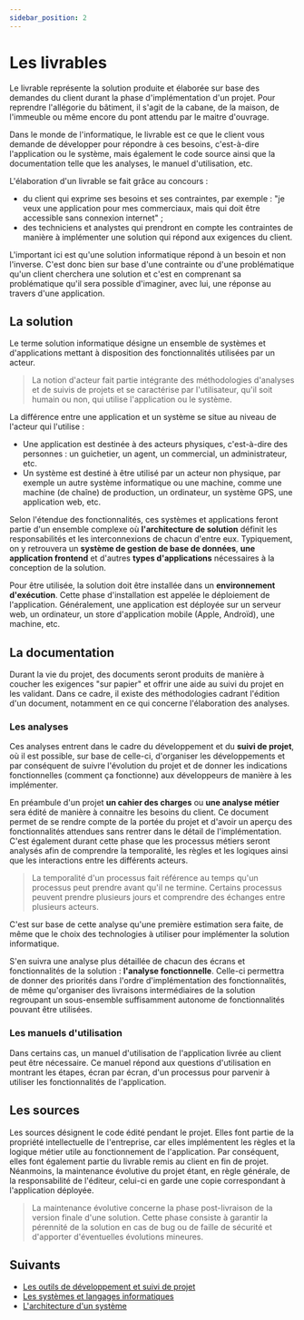 ```yaml
---
sidebar_position: 2
---
```

# Les livrables

Le livrable représente la solution produite et élaborée sur base des demandes du client durant la phase d'implémentation d'un projet. Pour reprendre l'allégorie du bâtiment, il s'agit de la cabane, de la maison, de l'immeuble ou même encore du pont attendu par le maitre d'ouvrage.

Dans le monde de l'informatique, le livrable est ce que le client vous demande de développer pour répondre à ces besoins, c'est-à-dire l'application ou le système, mais également le code source ainsi que la documentation telle que les analyses, le manuel d'utilisation, etc.

L'élaboration d'un livrable se fait grâce au concours :

- du client qui exprime ses besoins et ses contraintes, par exemple : "je veux une application pour mes commerciaux, mais qui doit être accessible sans connexion internet" ;   
- des techniciens et analystes qui prendront en compte les contraintes de manière à implémenter une solution qui répond aux exigences du client.

L'important ici est qu'une solution informatique répond à un besoin et non l'inverse. C'est donc bien sur base d'une contrainte ou d'une problématique qu'un client cherchera une solution et c'est en comprenant sa problématique qu'il sera possible d'imaginer, avec lui, une réponse au travers d'une application.

## La solution

Le terme solution informatique désigne un ensemble de systèmes et d'applications mettant à disposition des fonctionnalités utilisées par un acteur.

> La notion d'acteur fait partie intégrante des méthodologies d'analyses et de suivis de projets et se caractérise par l'utilisateur, qu'il soit humain ou non, qui utilise l'application ou le système.

La différence entre une application et un système se situe au niveau de l'acteur qui l'utilise :

- Une application est destinée à des acteurs physiques, c'est-à-dire des personnes : un guichetier, un agent, un commercial, un administrateur, etc.   
- Un système est destiné à être utilisé par un acteur non physique, par exemple un autre système informatique ou une machine, comme une machine (de chaîne) de production, un ordinateur, un système GPS, une application web, etc.

Selon l'étendue des fonctionnalités, ces systèmes et applications feront partie d'un ensemble complexe où **l'architecture de solution** définit les responsabilités et les interconnexions de chacun d'entre eux. Typiquement, on y retrouvera un **système de gestion de base de données**, **une application frontend** et d'autres **types d'applications** nécessaires à la conception de la solution.

Pour être utilisée, la solution doit être installée dans un **environnement d'exécution**. Cette phase d'installation est appelée le déploiement de l'application. Généralement, une application est déployée sur un serveur web, un ordinateur, un store d'application mobile (Apple, Androïd), une machine, etc.

## La documentation

Durant la vie du projet, des documents seront produits de manière à coucher les exigences "sur papier" et offrir une aide au suivi du projet en les validant. Dans ce cadre, il existe des méthodologies cadrant l'édition d'un document, notamment en ce qui concerne l'élaboration des analyses.

### Les analyses

Ces analyses entrent dans le cadre du développement et du **suivi de projet**, où il est possible, sur base de celle-ci, d'organiser les développements et par conséquent de suivre l'évolution du projet et de donner les indications fonctionnelles (comment ça fonctionne) aux développeurs de manière à les implémenter.

En préambule d'un projet **un cahier des charges** ou **une analyse métier** sera édité de manière à connaitre les besoins du client. Ce document permet de se rendre compte de la portée du projet et d'avoir un aperçu des fonctionnalités attendues sans rentrer dans le détail de l'implémentation. C'est également durant cette phase que les processus métiers seront analysés afin de comprendre la temporalité, les règles et les logiques ainsi que les interactions entre les différents acteurs.

>La temporalité d'un processus fait référence au temps qu'un processus peut prendre avant qu'il ne termine. Certains processus peuvent prendre plusieurs jours et comprendre des échanges entre plusieurs acteurs.

C'est sur base de cette analyse qu'une première estimation sera faite, de même que le choix des technologies à utiliser pour implémenter la solution informatique.

S'en suivra une analyse plus détaillée de chacun des écrans et fonctionnalités de la solution : **l'analyse fonctionnelle**. Celle-ci permettra de donner des priorités dans l'ordre d'implémentation des fonctionnalités, de même qu'organiser des livraisons intermédiaires de la solution regroupant un sous-ensemble suffisamment autonome de fonctionnalités pouvant être utilisées.

### Les manuels d'utilisation

Dans certains cas, un manuel d'utilisation de l'application livrée au client peut être nécessaire. Ce manuel répond aux questions d'utilisation en montrant les étapes, écran par écran, d'un processus pour parvenir à utiliser les fonctionnalités de l'application.

## Les sources

Les sources désignent le code édité pendant le projet. Elles font partie de la propriété intellectuelle de l'entreprise, car elles implémentent les règles et la logique métier utile au fonctionnement de l'application. Par conséquent, elles font également partie du livrable remis au client en fin de projet. Néanmoins, la maintenance évolutive du projet étant, en règle générale, de la responsabilité de l'éditeur, celui-ci en garde une copie correspondant à l'application déployée.

>La maintenance évolutive concerne la phase post-livraison de la version finale d'une solution. Cette phase consiste à garantir la pérennité de la solution en cas de bug ou de faille de sécurité et d'apporter d'éventuelles évolutions mineures.

## Suivants

- [Les outils de développement et suivi de projet](outils.md)
- [Les systèmes et langages informatiques](langages-et-systemes.md)
- [L'architecture d'un système](architecture.md)
